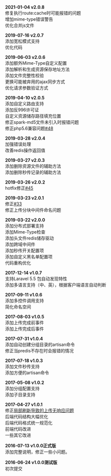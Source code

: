 **2021-01-04 v2.0.8**  
修复执行route:cache时可能报错的问题    
增加mime-type错误警告    
优化合并js文件

**2019-07-16 v2.0.7**  
添加宽松模式支持    
优化代码

**2019-06-03 v2.0.6**  
添加额外Mime-Type自定义配置    
添加解析和生成资源保存地址方法  
添加文件完整性校验  
更换可能被弃用的ajax同步方式    
优化请求参数验证方式   

**2019-04-10 v2.0.5**  
添加自定义路由支持  
添加反996许可证  
自定义资源储存路径填充位置  
修正spark-md5文件未引入时报错问题  
修正php5.6兼容问题[#48](https://github.com/peinhu/AetherUpload-Laravel/issues/48)

**2019-03-28 v2.0.4**  
加强错误处理  
改善redis操作返回值 

**2019-03-27 v2.0.3**  
添加删除资源文件的辅助方法  
添加删除秒传记录的辅助方法 

**2019-03-26 v2.0.2**  
hotfix修正[#45](https://github.com/peinhu/AetherUpload-Laravel/issues/45)  

**2019-03-23 v2.0.1**  
修正[#33](https://github.com/peinhu/AetherUpload-Laravel/issues/33)  
修正上传分块中间件命名问题

**2019-03-22 v2.0.0**  
添加分布式部署支持  
添加Mime-Type检查      
添加头文件redis储存驱动  
添加跨域中间件  
添加秒传开关配置项  
添加自定义黑名单配置项  
代码重构优化

**2017-12-14 v1.0.7**  
支持Laravel 5.5 包自动发现特性  
添加多语言支持（中、英），根据客户端语言自动判断  

**2017-09-11 v1.0.6**  
添加多控件调用支持  
简化命名空间

**2017-08-03 v1.0.5**  
添加上传完成前事件  
添加上传完成后事件

**2017-07-31 v1.0.4**  
添加自动创建分组目录的artisan命令  
修正当predis不存在时会报错的情况  

**2017-07-18 v1.0.3**  
添加文件秒传支持  
添加方便的artisan命令  

**2017-05-08 v1.0.2**  
添加分组配置支持  
添加子目录支持  

**2017-04-27 v1.0.1**  
修正[局部刷新导致的上传无响应问题](https://github.com/peinhu/AetherUpload-Laravel/issues/6)  
后端代码结构大幅优化  
后端代码格式统一规范化  
前端代码改进  
一些其它改进  

**2016-07-13 v1.0.0正式版**  
添加完整说明，修正一些小问题。  

**2016-06-24 v1.0.0测试版**  
初次提交

